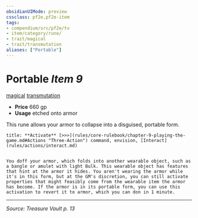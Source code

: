 ```yaml
---
obsidianUIMode: preview
cssclass: pf2e,pf2e-item
tags:
- compendium/src/pf2e/tv
- item/category/rune/
- trait/magical
- trait/transmutation
aliases: ["Portable"]
---
```

# Portable *Item 9*  
[magical](rules/traits/magical.md "Magical Item Trait")  [transmutation](rules/traits/transmutation.md "Transmutation School Trait")  

- **Price** 660 gp
- **Usage** etched onto armor

This rune allows your armor to collapse into a disguised, portable form.

```ad-embed-ability
title: **Activate** [>>>](rules/core-rulebook/chapter-9-playing-the-game.md#Actions "Three-Action") command, envision, [Interact](rules/actions/interact.md)


You doff your armor, which folds into another wearable object, such as a bangle or amulet with light Bulk. This wearable object has features that hint at the armor it hides. You aren't wearing the armor while it's in this form, but at the GM's discretion, you can still activate properties that might feasibly come from the wearable item the armor has become. If the armor is in its portable form, you can use this activation to revert it to armor, which you can don in 1 minute.
```


---
*Source: Treasure Vault p. 13*